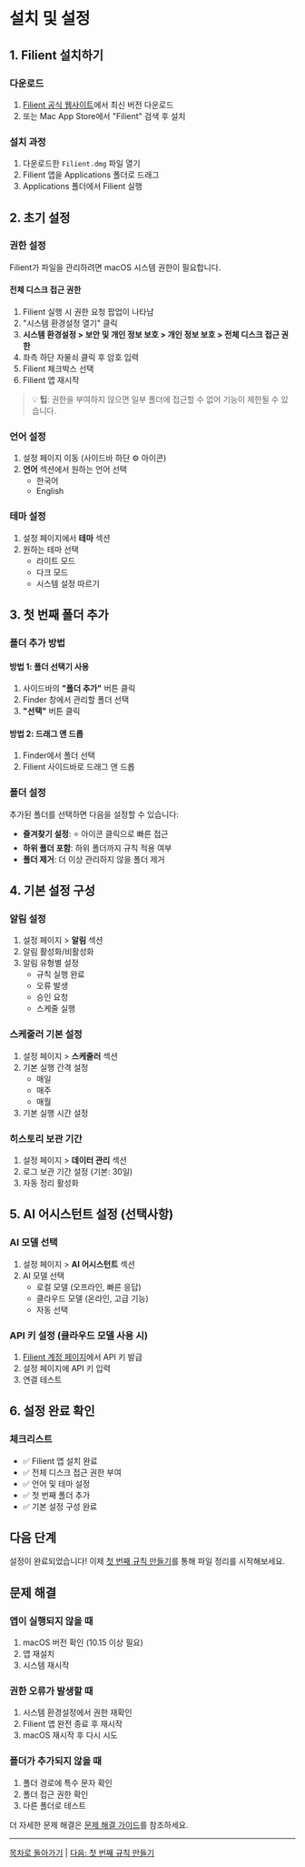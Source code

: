 # 설치 및 설정

## 1. Filient 설치하기

### 다운로드
1. [Filient 공식 웹사이트](https://filient.com/download)에서 최신 버전 다운로드
2. 또는 Mac App Store에서 "Filient" 검색 후 설치

### 설치 과정
1. 다운로드한 `Filient.dmg` 파일 열기
2. Filient 앱을 Applications 폴더로 드래그
3. Applications 폴더에서 Filient 실행

## 2. 초기 설정

### 권한 설정

Filient가 파일을 관리하려면 macOS 시스템 권한이 필요합니다.

#### 전체 디스크 접근 권한
1. Filient 실행 시 권한 요청 팝업이 나타남
2. "시스템 환경설정 열기" 클릭
3. **시스템 환경설정 > 보안 및 개인 정보 보호 > 개인 정보 보호 > 전체 디스크 접근 권한**
4. 좌측 하단 자물쇠 클릭 후 암호 입력
5. Filient 체크박스 선택
6. Filient 앱 재시작

> 💡 **팁**: 권한을 부여하지 않으면 일부 폴더에 접근할 수 없어 기능이 제한될 수 있습니다.

### 언어 설정
1. 설정 페이지 이동 (사이드바 하단 ⚙️ 아이콘)
2. **언어** 섹션에서 원하는 언어 선택
   - 한국어
   - English

### 테마 설정
1. 설정 페이지에서 **테마** 섹션
2. 원하는 테마 선택
   - 라이트 모드
   - 다크 모드
   - 시스템 설정 따르기

## 3. 첫 번째 폴더 추가

### 폴더 추가 방법

#### 방법 1: 폴더 선택기 사용
1. 사이드바의 **"폴더 추가"** 버튼 클릭
2. Finder 창에서 관리할 폴더 선택
3. **"선택"** 버튼 클릭

#### 방법 2: 드래그 앤 드롭
1. Finder에서 폴더 선택
2. Filient 사이드바로 드래그 앤 드롭

### 폴더 설정
추가된 폴더를 선택하면 다음을 설정할 수 있습니다:

- **즐겨찾기 설정**: ⭐ 아이콘 클릭으로 빠른 접근
- **하위 폴더 포함**: 하위 폴더까지 규칙 적용 여부
- **폴더 제거**: 더 이상 관리하지 않을 폴더 제거

## 4. 기본 설정 구성

### 알림 설정
1. 설정 페이지 > **알림** 섹션
2. 알림 활성화/비활성화
3. 알림 유형별 설정
   - 규칙 실행 완료
   - 오류 발생
   - 승인 요청
   - 스케줄 실행

### 스케줄러 기본 설정
1. 설정 페이지 > **스케줄러** 섹션
2. 기본 실행 간격 설정
   - 매일
   - 매주
   - 매월
3. 기본 실행 시간 설정

### 히스토리 보관 기간
1. 설정 페이지 > **데이터 관리** 섹션
2. 로그 보관 기간 설정 (기본: 30일)
3. 자동 정리 활성화

## 5. AI 어시스턴트 설정 (선택사항)

### AI 모델 선택
1. 설정 페이지 > **AI 어시스턴트** 섹션
2. AI 모델 선택
   - 로컬 모델 (오프라인, 빠른 응답)
   - 클라우드 모델 (온라인, 고급 기능)
   - 자동 선택

### API 키 설정 (클라우드 모델 사용 시)
1. [Filient 계정 페이지](https://filient.com/account)에서 API 키 발급
2. 설정 페이지에 API 키 입력
3. 연결 테스트

## 6. 설정 완료 확인

### 체크리스트
- ✅ Filient 앱 설치 완료
- ✅ 전체 디스크 접근 권한 부여
- ✅ 언어 및 테마 설정
- ✅ 첫 번째 폴더 추가
- ✅ 기본 설정 구성 완료

## 다음 단계

설정이 완료되었습니다! 이제 [첫 번째 규칙 만들기](./03-first-rule.md)를 통해 파일 정리를 시작해보세요.

## 문제 해결

### 앱이 실행되지 않을 때
1. macOS 버전 확인 (10.15 이상 필요)
2. 앱 재설치
3. 시스템 재시작

### 권한 오류가 발생할 때
1. 시스템 환경설정에서 권한 재확인
2. Filient 앱 완전 종료 후 재시작
3. macOS 재시작 후 다시 시도

### 폴더가 추가되지 않을 때
1. 폴더 경로에 특수 문자 확인
2. 폴더 접근 권한 확인
3. 다른 폴더로 테스트

더 자세한 문제 해결은 [문제 해결 가이드](./reference/04-troubleshooting.md)를 참조하세요.

---

[목차로 돌아가기](./README.md) | [다음: 첫 번째 규칙 만들기](./03-first-rule.md)
